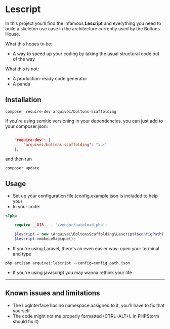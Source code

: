 # Lescript

In this project you'll find the infamous **Lescript** and everything you need to build a 
skeleton use case in the architecture currently used by the Boltons House.

What this hopes to be:

* A way to speed up your coding by taking the usual structural code out of the way

What this is not:

* A production-ready code generator
* A panda

## Installation

`composer require-dev arquivei/boltons-scaffolding`

If you're using semitic versioning in your dependencies, you can just add to your composer.json:

```json

    "require-dev": {
        "arquivei/boltons-scaffolding": "א.ב"
    },
```

and then run

`composer update`

## Usage

* Set up your configuration file (config.example.json is included to help you)
* In your code:

```php
<?php

    require __DIR__ . '/vendor/autoload.php';

    $lescript = new \Arquivei\BoltonsScaffolding\Lescript($configPath);
    $lescript->makeLeMagique();
```

* If you're using Laravel, there's an even easier way: open your terminal and type

` php artisan arquivei:lescript --config=config_path.json `

* If you're using javascript you may wanna rethink your life

---------------

## Known issues and limitations

* The LogInterface has no namespace assigned to it, you'll have to fix that yourself
* The code might not me properly formatted (CTRL+ALT+L in PHPStorm should fix it)

